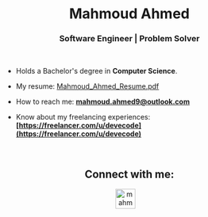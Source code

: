 <h1 align="center">Mahmoud Ahmed</h1>
<h3 align="center">Software Engineer | Problem Solver</h3><br/>

-  Holds a Bachelor's degree in **Computer Science**.

-  My resume: [Mahmoud_Ahmed_Resume.pdf](https://github.com/mahmoudai1/mahmoudai1/files/15336284/Mahmoud_Ahmed_Resume.pdf)

-  How to reach me: **mahmoud.ahmed9@outlook.com**

-  Know about my freelancing experiences: **[https://freelancer.com/u/devecode](https://freelancer.com/u/devecode)**

<br/>

<h2 align="center">Connect with me:</h2>
<p align="center">
<a href="https://linkedin.com/in/mahmoudai1" target="blank"><img align="center" src="https://raw.githubusercontent.com/rahuldkjain/github-profile-readme-generator/master/src/images/icons/Social/linked-in-alt.svg" alt="mahmoudai1" height="40" width="40" /></a> &nbsp&nbsp&nbsp
</p>


[comment]: <> (<p align="center"><img align="center" src="https://github-readme-stats.vercel.app/api/top-langs?username=mahmoudai1&show_icons=true&locale=en&layout=compact&title_color=fff&icon_color=79ff97&text_color=9f9f9f&bg_color=151515" alt="mahmoudai1" /></p>)

[comment]: <> (<p align="center"><img align="center" src="https://github-readme-stats.vercel.app/api?username=mahmoudai1&show_icons=true&title_color=fff&icon_color=79ff97&text_color=9f9f9f&bg_color=151515" alt="mahmoudai1" /></p>)

